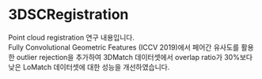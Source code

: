 # 3DSCRegistration
Point cloud registration 연구 내용입니다.  
Fully Convolutional Geometric Features (ICCV 2019)에서 페어간 유사도를 활용한 outlier rejection을 추가하여 3DMatch 데이터셋에서 overlap ratio가 30%보다 낮은 LoMatch 데이터셋에 대한 성능을 개선하였습니다.
